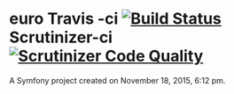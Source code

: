 euro
 Travis -ci
 [![Build Status](https://travis-ci.org/alexgoncharcherkassy/euro.svg)](https://travis-ci.org/alexgoncharcherkassy/euro)
 Scrutinizer-ci
 [![Scrutinizer Code Quality](https://scrutinizer-ci.com/g/alexgoncharcherkassy/euro/badges/quality-score.png?b=feature)](https://scrutinizer-ci.com/g/alexgoncharcherkassy/euro/?branch=feature)
====

A Symfony project created on November 18, 2015, 6:12 pm.

